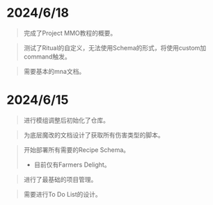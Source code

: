 # 2024/6/18
> 完成了Project MMO教程的概要。

> 测试了Ritual的自定义，无法使用Schema的形式，将使用custom加command触发。

> 需要基本的mna文档。 

# 2024/6/15
> 进行模组调整后初始化了仓库。

> 为底层魔改的文档设计了获取所有伤害类型的脚本。

> 开始部署所有需要的Recipe Schema。
> - 目前仅有Farmers Delight。 

> 进行了最基础的项目管理。

> 需要进行To Do List的设计。 